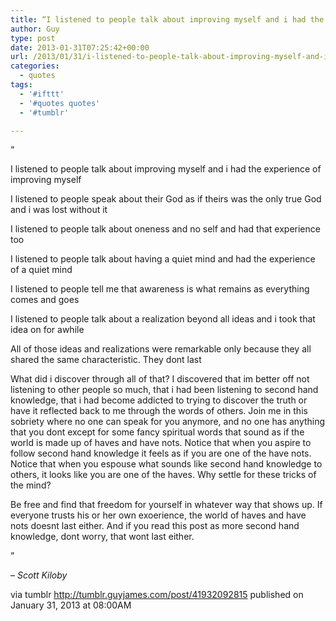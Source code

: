 ```yaml
---
title: “I listened to people talk about improving myself and i had the experience of improving myself I…”
author: Guy
type: post
date: 2013-01-31T07:25:42+00:00
url: /2013/01/31/i-listened-to-people-talk-about-improving-myself-and-i-had-the-experience-of-improving-myself-i/
categories:
  - quotes
tags:
  - '#ifttt'
  - '#quotes quotes'
  - '#tumblr'

---
```

“

I listened to people talk about improving myself and i had the experience of improving myself

I listened to people speak about their God as if theirs was the only true God and i was lost without it

I listened to people talk about oneness and no self and had that experience too

I listened to people talk about having a quiet mind and had the experience of a quiet mind

I listened to people tell me that awareness is what remains as everything comes and goes

I listened to people talk about a realization beyond all ideas and i took that idea on for awhile

All of those ideas and realizations were remarkable only because they all shared the same characteristic. They dont last

What did i discover through all of that? I discovered that im better off not listening to other people so much, that i had been listening to second hand knowledge, that i had become addicted to trying to discover the truth or have it reflected back to me through the words of others. Join me in this sobriety where no one can speak for you anymore, and no one has anything that you dont except for some fancy spiritual words that sound as if the world is made up of haves and have nots. Notice that when you aspire to follow second hand knowledge it feels as if you are one of the have nots. Notice that when you espouse what sounds like second hand knowledge to others, it looks like you are one of the haves. Why settle for these tricks of the mind?

Be free and find that freedom for yourself in whatever way that shows up. If everyone trusts his or her own exoerience, the world of haves and have nots doesnt last either. And if you read this post as more second hand knowledge, dont worry, that wont last either.

”

&#8211;  _Scott Kiloby_

via tumblr http://tumblr.guyjames.com/post/41932092815 published on January 31, 2013 at 08:00AM